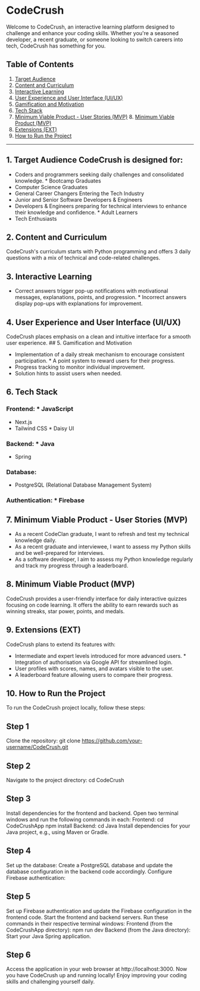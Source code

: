 # CodeCrush
Welcome to CodeCrush, an interactive learning platform designed to challenge and enhance your coding skills.
Whether you're a seasoned developer, a recent graduate, or someone looking to switch careers into tech, CodeCrush has something for you.
## Table of Contents
1. [Target Audience](#1-target-audience)
2. [Content and Curriculum](#2-content-and-curriculum)
3. [Interactive Learning](#3-interactive-learning)
4. [User Experience and User Interface (UI/UX)](#4-user-experience-and-user-interface-uiux)
5. [Gamification and Motivation](#5-gamification-and-motivation)
6. [Tech Stack](#6-tech-stack)
7. [Minimum Viable Product - User Stories (MVP)](#7-minimum-viable-product-user-stories-mvp) 8. [Minimum Viable Product (MVP)](#8-minimum-viable-product-mvp)
9. [Extensions (EXT)](#9-extensions-ext)
10. [How to Run the Project](#10-how-to-run-the-project)
---
## 1. Target Audience CodeCrush is designed for:
* Coders and programmers seeking daily challenges and consolidated knowledge. * Bootcamp Graduates
* Computer Science Graduates
* General Career Changers Entering the Tech Industry
* Junior and Senior Software Developers & Engineers
* Developers & Engineers preparing for technical interviews to enhance their knowledge and confidence. * Adult Learners
* Tech Enthusiasts
## 2. Content and Curriculum
CodeCrush's curriculum starts with Python programming and offers
3 daily questions with a mix of technical and code-related challenges.
## 3. Interactive Learning
* Correct answers trigger pop-up notifications with motivational messages, explanations, points, and progression. * Incorrect answers display pop-ups with explanations for improvement.
## 4. User Experience and User Interface (UI/UX)
CodeCrush places emphasis on a clean and intuitive interface for a smooth user experience. ## 5. Gamification and Motivation
* Implementation of a daily streak mechanism to encourage consistent participation. * A point system to reward users for their progress.
* Progress tracking to monitor individual improvement.
* Solution hints to assist users when needed.
## 6. Tech Stack
### Frontend: * JavaScript
* Next.js
* Tailwind CSS * Daisy UI
### Backend: * Java
* Spring
### Database:
* PostgreSQL (Relational Database Management System)
### Authentication: * Firebase
## 7. Minimum Viable Product - User Stories (MVP)
* As a recent CodeClan graduate, I want to refresh and test my technical knowledge daily.
* As a recent graduate and interviewee, I want to assess my Python skills and be well-prepared for interviews.
* As a software developer, I aim to assess my Python knowledge regularly and track my progress through a leaderboard.
## 8. Minimum Viable Product (MVP)
CodeCrush provides a user-friendly interface for daily interactive quizzes focusing on code learning. It offers the ability to earn rewards such as winning streaks, star power, points, and medals.
## 9. Extensions (EXT)
CodeCrush plans to extend its features with:
* Intermediate and expert levels introduced for more advanced users. * Integration of authorisation via Google API for streamlined login.
* User profiles with scores, names, and avatars visible to the user.
* A leaderboard feature allowing users to compare their progress.
## 10. How to Run the Project
To run the CodeCrush project locally, follow these steps:
## Step 1
Clone the repository:
git clone https://github.com/your-username/CodeCrush.git
## Step 2
Navigate to the project directory: cd CodeCrush
## Step 3
Install dependencies for the frontend and backend.
Open two terminal windows and run the following commands in each:
Frontend:
cd CodeCrushApp npm install
Backend:
cd Java
Install dependencies for your Java project, e.g., using Maven or Gradle.
## Step 4
Set up the database:
Create a PostgreSQL database and update the database configuration in the backend code accordingly. Configure Firebase authentication:
## Step 5
Set up Firebase authentication and update the Firebase configuration in the frontend code.
Start the frontend and backend servers. Run these commands in their respective terminal windows:
Frontend (from the CodeCrushApp directory): npm run dev
Backend (from the Java directory): Start your Java Spring application.
## Step 6
Access the application in your web browser at http://localhost:3000.
Now you have CodeCrush up and running locally! Enjoy improving your coding skills and challenging yourself daily.
